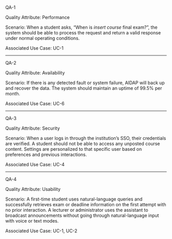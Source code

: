 QA-1

Quality Attribute: Performance

Scenario: When a student asks, “When is *insert course* final exam?”, the system should be able to process the request and return a valid response under normal operating conditions.

Associated Use Case: UC-1

------------------------------------------------------------------------------------------------------------------------------------------------------------------

QA-2

Quality Attribute: Availability

Scenario: If there is any detected fault or system failure, AIDAP will back up and recover the data. The system should maintain an uptime of 99.5% per month.

Associated Use Case: UC-6

------------------------------------------------------------------------------------------------------------------------------------------------------------------

QA-3

Quality Attribute: Security

Scenario: When a user logs in through the institution’s SSO, their credentials are verified. A student should not be able to access any unposted course content. Settings are personalized to that specific user based on preferences and previous interactions. 

Associated Use Case: UC-4

------------------------------------------------------------------------------------------------------------------------------------------------------------------

QA-4

Quality Attribute: Usability 

Scenario: A first-time student uses natural-language queries and successfully retrieves exam or deadline information on the first attempt with no prior interaction. A lecturer or administrator uses the assistant to broadcast announcements without going through natural-language input with voice or text modes.

Associated Use Case: UC-1, UC-2


